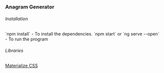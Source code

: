 <h3>Anagram Generator</h3>

<h6>Installation</h6>
`npm install` - To install the dependencies.
`npm start` or `ng serve --open` - To run the program

<h6>Libraries</h6>
<a href="http://materializecss.com/">Materialize CSS</a>

